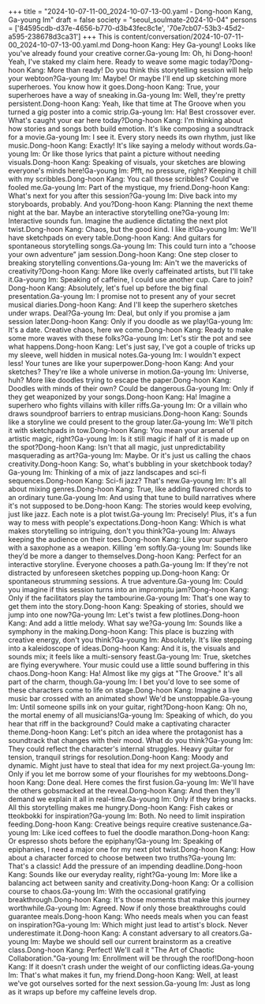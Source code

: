 +++
title = "2024-10-07-11-00_2024-10-07-13-00.yaml - Dong-hoon Kang, Ga-young Im"
draft = false
society = "seoul_soulmate-2024-10-04"
persons = ['84595cdb-d37e-4656-b770-d3b43fec8c1e', '70e7cb07-53b3-45d2-a595-238678d3ca31']
+++
This is content/conversation/2024-10-07-11-00_2024-10-07-13-00.yaml.md
Dong-hoon Kang: Hey Ga-young! Looks like you've already found your creative corner.Ga-young Im: Oh, hi Dong-hoon! Yeah, I've staked my claim here. Ready to weave some magic today?Dong-hoon Kang: More than ready! Do you think this storytelling session will help your webtoon?Ga-young Im: Maybe! Or maybe I'll end up sketching more superheroes. You know how it goes.Dong-hoon Kang: True, your superheroes have a way of sneaking in.Ga-young Im: Well, they're pretty persistent.Dong-hoon Kang: Yeah, like that time at The Groove when you turned a gig poster into a comic strip.Ga-young Im: Ha! Best crossover ever. What's caught your ear here today?Dong-hoon Kang: I'm thinking about how stories and songs both build emotion. It's like composing a soundtrack for a movie.Ga-young Im: I see it. Every story needs its own rhythm, just like music.Dong-hoon Kang: Exactly! It's like saying a melody without words.Ga-young Im: Or like those lyrics that paint a picture without needing visuals.Dong-hoon Kang: Speaking of visuals, your sketches are blowing everyone's minds here!Ga-young Im: Pfft, no pressure, right? Keeping it chill with my scribbles.Dong-hoon Kang: You call those scribbles? Could've fooled me.Ga-young Im: Part of the mystique, my friend.Dong-hoon Kang: What's next for you after this session?Ga-young Im: Dive back into my storyboards, probably. And you?Dong-hoon Kang: Planning the next theme night at the bar. Maybe an interactive storytelling one?Ga-young Im: Interactive sounds fun. Imagine the audience dictating the next plot twist.Dong-hoon Kang: Chaos, but the good kind. I like it!Ga-young Im: We'll have sketchpads on every table.Dong-hoon Kang: And guitars for spontaneous storytelling songs.Ga-young Im: This could turn into a “choose your own adventure” jam session.Dong-hoon Kang: One step closer to breaking storytelling conventions.Ga-young Im: Ain't we the mavericks of creativity?Dong-hoon Kang: More like overly caffeinated artists, but I'll take it.Ga-young Im: Speaking of caffeine, I could use another cup. Care to join?Dong-hoon Kang: Absolutely, let's fuel up before the big final presentation.Ga-young Im: I promise not to present any of your secret musical diaries.Dong-hoon Kang: And I'll keep the superhero sketches under wraps. Deal?Ga-young Im: Deal, but only if you promise a jam session later.Dong-hoon Kang: Only if you doodle as we play!Ga-young Im: It's a date. Creative chaos, here we come.Dong-hoon Kang: Ready to make some more waves with these folks?Ga-young Im: Let's stir the pot and see what happens.Dong-hoon Kang: Let's just say, I've got a couple of tricks up my sleeve, well hidden in musical notes.Ga-young Im: I wouldn't expect less! Your tunes are like your superpower.Dong-hoon Kang: And your sketches? They're like a whole universe in motion.Ga-young Im: Universe, huh? More like doodles trying to escape the paper.Dong-hoon Kang: Doodles with minds of their own? Could be dangerous.Ga-young Im: Only if they get weaponized by your songs.Dong-hoon Kang: Ha! Imagine a superhero who fights villains with killer riffs.Ga-young Im: Or a villain who draws soundproof barriers to entrap musicians.Dong-hoon Kang: Sounds like a storyline we could present to the group later.Ga-young Im: We'll pitch it with sketchpads in tow.Dong-hoon Kang: You mean your arsenal of artistic magic, right?Ga-young Im: Is it still magic if half of it is made up on the spot?Dong-hoon Kang: Isn't that all magic, just unpredictability masquerading as art?Ga-young Im: Maybe. Or it's just us calling the chaos creativity.Dong-hoon Kang: So, what's bubbling in your sketchbook today?Ga-young Im: Thinking of a mix of jazz landscapes and sci-fi sequences.Dong-hoon Kang: Sci-fi jazz? That's new.Ga-young Im: It's all about mixing genres.Dong-hoon Kang: True, like adding flavored chords to an ordinary tune.Ga-young Im: And using that tune to build narratives where it's not supposed to be.Dong-hoon Kang: The stories would keep evolving, just like jazz. Each note is a plot twist.Ga-young Im: Precisely! Plus, it's a fun way to mess with people's expectations.Dong-hoon Kang: Which is what makes storytelling so intriguing, don't you think?Ga-young Im: Always keeping the audience on their toes.Dong-hoon Kang: Like your superhero with a saxophone as a weapon. Killing 'em softly.Ga-young Im: Sounds like they’d be more a danger to themselves.Dong-hoon Kang: Perfect for an interactive storyline. Everyone chooses a path.Ga-young Im: If they're not distracted by unforeseen sketches popping up.Dong-hoon Kang: Or spontaneous strumming sessions. A true adventure.Ga-young Im: Could you imagine if this session turns into an impromptu jam?Dong-hoon Kang: Only if the facilitators play the tambourine.Ga-young Im: That's one way to get them into the story.Dong-hoon Kang: Speaking of stories, should we jump into one now?Ga-young Im: Let's twist a few plotlines.Dong-hoon Kang: And add a little melody. What say we?Ga-young Im: Sounds like a symphony in the making.Dong-hoon Kang: This place is buzzing with creative energy, don't you think?Ga-young Im: Absolutely. It's like stepping into a kaleidoscope of ideas.Dong-hoon Kang: And it is, the visuals and sounds mix; it feels like a multi-sensory feast.Ga-young Im: True, sketches are flying everywhere. Your music could use a little sound buffering in this chaos.Dong-hoon Kang: Ha! Almost like my gigs at "The Groove." It's all part of the charm, though.Ga-young Im: I bet you'd love to see some of these characters come to life on stage.Dong-hoon Kang: Imagine a live music bar crossed with an animated show! We'd be unstoppable.Ga-young Im: Until someone spills ink on your guitar, right?Dong-hoon Kang: Oh no, the mortal enemy of all musicians!Ga-young Im: Speaking of which, do you hear that riff in the background? Could make a captivating character theme.Dong-hoon Kang: Let's pitch an idea where the protagonist has a soundtrack that changes with their mood. What do you think?Ga-young Im: They could reflect the character's internal struggles. Heavy guitar for tension, tranquil strings for resolution.Dong-hoon Kang: Moody and dynamic. Might just have to steal that idea for my next project.Ga-young Im: Only if you let me borrow some of your flourishes for my webtoons.Dong-hoon Kang: Done deal. Here comes the first fusion.Ga-young Im: We'll have the others gobsmacked at the reveal.Dong-hoon Kang: And then they'll demand we explain it all in real-time.Ga-young Im: Only if they bring snacks. All this storytelling makes me hungry.Dong-hoon Kang: Fish cakes or tteokbokki for inspiration?Ga-young Im: Both. No need to limit inspiration feeding.Dong-hoon Kang: Creative beings require creative sustenance.Ga-young Im: Like iced coffees to fuel the doodle marathon.Dong-hoon Kang: Or espresso shots before the epiphany!Ga-young Im: Speaking of epiphanies, I need a major one for my next plot twist.Dong-hoon Kang: How about a character forced to choose between two truths?Ga-young Im: That's a classic! Add the pressure of an impending deadline.Dong-hoon Kang: Sounds like our everyday reality, right?Ga-young Im: More like a balancing act between sanity and creativity.Dong-hoon Kang: Or a collision course to chaos.Ga-young Im: With the occasional gratifying breakthrough.Dong-hoon Kang: It's those moments that make this journey worthwhile.Ga-young Im: Agreed. Now if only those breakthroughs could guarantee meals.Dong-hoon Kang: Who needs meals when you can feast on inspiration?Ga-young Im: Which might just lead to artist's block. Never underestimate it.Dong-hoon Kang: A constant adversary to all creators.Ga-young Im: Maybe we should sell our current brainstorm as a creative class.Dong-hoon Kang: Perfect! We'll call it "The Art of Chaotic Collaboration."Ga-young Im: Enrollment will be through the roof!Dong-hoon Kang: If it doesn't crash under the weight of our conflicting ideas.Ga-young Im: That's what makes it fun, my friend.Dong-hoon Kang: Well, at least we've got ourselves sorted for the next session.Ga-young Im: Just as long as it wraps up before my caffeine levels drop.